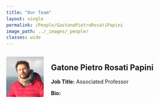 ```yaml
---
title: "Our Team"
layout: single
permalink: /People/GastonePietroRosatiPapini
image_path: ../_images/_people/
classes: wide
---
```


<style>
div.biodata {
  display: flex;
  flex-direction: row;
  align-items: center;
}

.biodata img {
  object-fit: cover;
  border-radius: 2%;
}
</style>

<div class = "biodata">
    <img src="../_images/_people/gastone_rosati.jpg" alt="Gastone Pietro Rosati Papini" width="20%" style="margin-right: 20px;">
    <div>
      <h2>Gatone Pietro Rosati Papini</h2>
      <p><strong>Job Title:</strong> Associated Professor</p>
      <p><strong>Bio:</strong> </p>
    </div>
</div>
